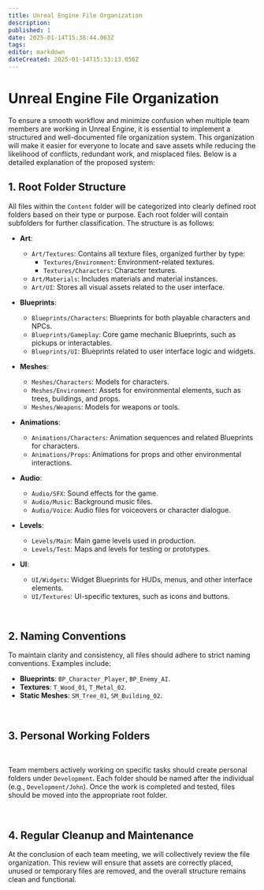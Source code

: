 ```yaml
---
title: Unreal Engine File Organization
description: 
published: 1
date: 2025-01-14T15:38:44.063Z
tags: 
editor: markdown
dateCreated: 2025-01-14T15:33:13.056Z
---
```


# Unreal Engine File Organization

To ensure a smooth workflow and minimize confusion when multiple team members are working in Unreal Engine, it is essential to implement a structured and well-documented file organization system. This organization will make it easier for everyone to locate and save assets while reducing the likelihood of conflicts, redundant work, and misplaced files. Below is a detailed explanation of the proposed system:

## 1. Root Folder Structure

All files within the `Content` folder will be categorized into clearly defined root folders based on their type or purpose. Each root folder will contain subfolders for further classification. The structure is as follows:

- **Art**:
  - `Art/Textures`: Contains all texture files, organized further by type:
    - `Textures/Environment`: Environment-related textures.
    - `Textures/Characters`: Character textures.
  - `Art/Materials`: Includes materials and material instances.
  - `Art/UI`: Stores all visual assets related to the user interface.

- **Blueprints**:
  - `Blueprints/Characters`: Blueprints for both playable characters and NPCs.
  - `Blueprints/Gameplay`: Core game mechanic Blueprints, such as pickups or interactables.
  - `Blueprints/UI`: Blueprints related to user interface logic and widgets.

- **Meshes**:
  - `Meshes/Characters`: Models for characters.
  - `Meshes/Environment`: Assets for environmental elements, such as trees, buildings, and props.
  - `Meshes/Weapons`: Models for weapons or tools.

- **Animations**:
  - `Animations/Characters`: Animation sequences and related Blueprints for characters.
  - `Animations/Props`: Animations for props and other environmental interactions.

- **Audio**:
  - `Audio/SFX`: Sound effects for the game.
  - `Audio/Music`: Background music files.
  - `Audio/Voice`: Audio files for voiceovers or character dialogue.

- **Levels**:
  - `Levels/Main`: Main game levels used in production.
  - `Levels/Test`: Maps and levels for testing or prototypes.

- **UI**:
  - `UI/Widgets`: Widget Blueprints for HUDs, menus, and other interface elements.
  - `UI/Textures`: UI-specific textures, such as icons and buttons.

<br>

## 2. Naming Conventions

To maintain clarity and consistency, all files should adhere to strict naming conventions. Examples include:

- **Blueprints**: `BP_Character_Player`, `BP_Enemy_AI`.
- **Textures**: `T_Wood_01`, `T_Metal_02`.
- **Static Meshes**: `SM_Tree_01`, `SM_Building_02`.

<br>

## 3. Personal Working Folders

<br>

Team members actively working on specific tasks should create personal folders under `Development`. Each folder should be named after the individual (e.g., `Development/John`). Once the work is completed and tested, files should be moved into the appropriate root folder.

<br>

## 4. Regular Cleanup and Maintenance

At the conclusion of each team meeting, we will collectively review the file organization. This review will ensure that assets are correctly placed, unused or temporary files are removed, and the overall structure remains clean and functional.